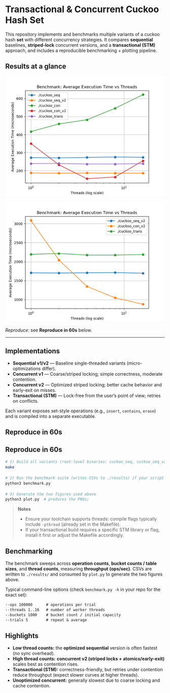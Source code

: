 # Transactional & Concurrent Cuckoo Hash Set

This repository implements and benchmarks multiple variants of a cuckoo hash **set** with different concurrency strategies. It compares **sequential** baselines, **striped-lock** concurrent versions, and a **transactional (STM)** approach, and includes a reproducible benchmarking + plotting pipeline.

## Results at a glance

<p align="center">
  <img src="./results_10000x1000.png" alt="10,000 operations on 1,000 buckets — average execution time vs. threads" width="560">
</p>
<p align="center">
  <img src="./results_100000x10000.png" alt="100,000 operations on 10,000 buckets — average execution time vs. threads" width="560">
</p>

*Reproduce:* see **Reproduce in 60s** below.

---

## Implementations

- **Sequential v1/v2** — Baseline single-threaded variants (micro-optimizations differ).  
- **Concurrent v1** — Coarse/striped locking; simple correctness, moderate contention.  
- **Concurrent v2** — Optimized striped locking; better cache behavior and early-exit on misses.  
- **Transactional (STM)** — Lock-free from the user’s point of view; retries on conflicts.

Each variant exposes set-style operations (e.g., `insert`, `contains`, `erase`) and is compiled into a separate executable.

## Reproduce in 60s

## Reproduce in 60s

```bash
# 1) Build all variants (root-level binaries: cuckoo_seq, cuckoo_seq_v2, cuckoo_con, cuckoo_con_v2, cuckoo_trans)
make

# 2) Run the benchmark suite (writes CSVs to ./results/ if your script does so)
python3 benchmark.py

# 3) Generate the two figures used above
python3 plot.py  # produces the PNGs; 
```

> **Notes**
> - Ensure your toolchain supports threads: compile flags typically include `-pthread` (already set in the Makefile).  
> - If your transactional build requires a specific STM library or flag, install it first or adjust the Makefile accordingly.


## Benchmarking

The benchmark sweeps across **operation counts**, **bucket counts / table sizes**, and **thread counts**, measuring **throughput (ops/sec)**. CSVs are written to `./results/` and consumed by `plot.py` to generate the two figures above.

Typical command-line options (check `benchmark.py -h` in your repo for the exact set):

```
--ops 100000      # operations per trial
--threads 1..16   # number of worker threads
--buckets 1000    # bucket count / initial capacity
--trials 5        # repeat & average
```

## Highlights

- **Low thread counts:** the **optimized sequential** version is often fastest (no sync overhead).  
- **High thread counts:** **concurrent v2 (striped locks + atomics/early-exit)** scales best as contention rises.  
- **Transactional (STM):** correctness-friendly, but retries under contention reduce throughput (expect slower curves at higher threads).  
- **Unoptimized concurrent:** generally slowest due to coarse locking and cache contention.
